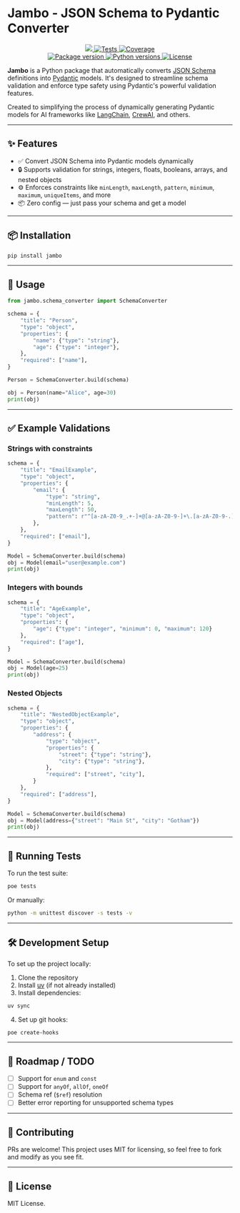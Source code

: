 # Jambo - JSON Schema to Pydantic Converter

<p align="center">
<a href="https://github.com/HideyoshiNakazone/jambo" target="_blank">
 <img src="https://img.shields.io/github/last-commit/HideyoshiNakazone/jambo.svg">
 <img src="https://github.com/HideyoshiNakazone/jambo/actions/workflows/build.yml/badge.svg" alt="Tests">
</a>
<a href="https://codecov.io/gh/HideyoshiNakazone/jambo" target="_blank">
    <img src="https://codecov.io/gh/HideyoshiNakazone/jambo/branch/main/graph/badge.svg" alt="Coverage">
</a>
<br />
<a href="https://pypi.org/project/jambo" target="_blank">
    <img src="https://badge.fury.io/py/jambo.svg" alt="Package version">
</a>
<a href="https://github.com/HideyoshiNakazone/jambo" target="_blank">
    <img src="https://img.shields.io/pypi/pyversions/jambo.svg" alt="Python versions">
    <img src="https://img.shields.io/github/license/HideyoshiNakazone/jambo.svg" alt="License">
</a>
</p>

**Jambo** is a Python package that automatically converts [JSON Schema](https://json-schema.org/) definitions into [Pydantic](https://docs.pydantic.dev/) models. 
It's designed to streamline schema validation and enforce type safety using Pydantic's powerful validation features.

Created to simplifying the process of dynamically generating Pydantic models for AI frameworks like [LangChain](https://www.langchain.com/), [CrewAI](https://www.crewai.com/), and others.

---

## ✨ Features

- ✅ Convert JSON Schema into Pydantic models dynamically
- 🔒 Supports validation for strings, integers, floats, booleans, arrays, and nested objects
- ⚙️ Enforces constraints like `minLength`, `maxLength`, `pattern`, `minimum`, `maximum`, `uniqueItems`, and more
- 📦 Zero config — just pass your schema and get a model

---

## 📦 Installation

```bash
pip install jambo
```

---

## 🚀 Usage

```python
from jambo.schema_converter import SchemaConverter

schema = {
    "title": "Person",
    "type": "object",
    "properties": {
        "name": {"type": "string"},
        "age": {"type": "integer"},
    },
    "required": ["name"],
}

Person = SchemaConverter.build(schema)

obj = Person(name="Alice", age=30)
print(obj)
```

---

## ✅ Example Validations

### Strings with constraints

```python
schema = {
    "title": "EmailExample",
    "type": "object",
    "properties": {
        "email": {
            "type": "string",
            "minLength": 5,
            "maxLength": 50,
            "pattern": r"^[a-zA-Z0-9_.+-]+@[a-zA-Z0-9-]+\.[a-zA-Z0-9-.]+$",
        },
    },
    "required": ["email"],
}

Model = SchemaConverter.build(schema)
obj = Model(email="user@example.com")
print(obj)
```

### Integers with bounds

```python
schema = {
    "title": "AgeExample",
    "type": "object",
    "properties": {
        "age": {"type": "integer", "minimum": 0, "maximum": 120}
    },
    "required": ["age"],
}

Model = SchemaConverter.build(schema)
obj = Model(age=25)
print(obj)
```

### Nested Objects

```python
schema = {
    "title": "NestedObjectExample",
    "type": "object",
    "properties": {
        "address": {
            "type": "object",
            "properties": {
                "street": {"type": "string"},
                "city": {"type": "string"},
            },
            "required": ["street", "city"],
        }
    },
    "required": ["address"],
}

Model = SchemaConverter.build(schema)
obj = Model(address={"street": "Main St", "city": "Gotham"})
print(obj)
```

---

## 🧪 Running Tests

To run the test suite:

```bash
poe tests
```

Or manually:

```bash
python -m unittest discover -s tests -v
```

---

## 🛠 Development Setup

To set up the project locally:

1. Clone the repository
2. Install [uv](https://github.com/astral-sh/uv) (if not already installed)
3. Install dependencies:

```bash
uv sync
```

4. Set up git hooks:

```bash
poe create-hooks
```

---

## 📌 Roadmap / TODO

- [ ] Support for `enum` and `const`
- [ ] Support for `anyOf`, `allOf`, `oneOf`
- [ ] Schema ref (`$ref`) resolution
- [ ] Better error reporting for unsupported schema types

---

## 🤝 Contributing

PRs are welcome! This project uses MIT for licensing, so feel free to fork and modify as you see fit.

---

## 🧾 License

MIT License.